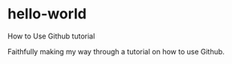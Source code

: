 # hello-world
How to Use Github tutorial

Faithfully making my way through a tutorial on how to use Github.
